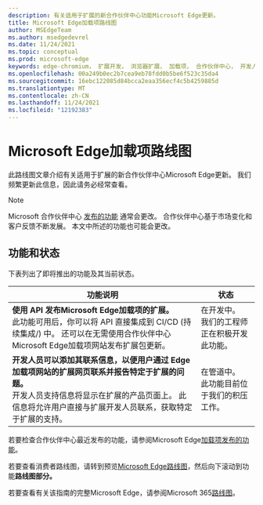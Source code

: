 ```yaml
---
description: 有关适用于扩展的新合作伙伴中心功能Microsoft Edge更新。
title: Microsoft Edge加载项路线图
author: MSEdgeTeam
ms.author: msedgedevrel
ms.date: 11/24/2021
ms.topic: conceptual
ms.prod: microsoft-edge
keywords: edge-chromium， 扩展开发， 浏览器扩展， 加载项， 合作伙伴中心， 开发人员， 路线图， 加载项路线图
ms.openlocfilehash: 00a249b0ec2b7cea9eb78fdd0b5be6f523c35da4
ms.sourcegitcommit: 16ebc122085d84bcca2eaa356ecf4c5b4259885d
ms.translationtype: MT
ms.contentlocale: zh-CN
ms.lasthandoff: 11/24/2021
ms.locfileid: "12192383"
---
```

# <a name="microsoft-edge-add-ons-roadmap"></a>Microsoft Edge加载项路线图

此路线图文章介绍有关适用于扩展的新合作伙伴中心Microsoft Edge更新。  我们频繁更新此信息，因此请务必经常查看。

> [!NOTE]
> Microsoft 合作伙伴中心 [发布的功能](https://partner.microsoft.com/dashboard/home) 通常会更改。  合作伙伴中心基于市场变化和客户反馈不断发展。  本文中所述的功能也可能会更改。


<!-- ====================================================================== -->
## <a name="features-and-status"></a>功能和状态

下表列出了即将推出的功能及其当前状态。

| 功能说明 | 状态 |
| --- | --- |
| **使用 API 发布Microsoft Edge加载项的扩展。**<br/>  此功能可用后，你可以将 API 直接集成到 CI/CD (持续集成/) 中。  还可以在无需使用合作伙伴中心Microsoft Edge加载项网站发布扩展包更新。 | 在开发中。<br/> 我们的工程师正在积极开发此功能。 |
| **开发人员可以添加其联系信息，以便用户通过 Edge 加载项网站的扩展网页联系并报告特定于扩展的问题。**<br/>  开发人员支持信息将显示在扩展的产品页面上。  此信息将允许用户直接与扩展开发人员联系，获取特定于扩展的支持。 | 在管道中。<br/> 此功能目前位于我们的积压工作。 |

若要检查合作伙伴中心最近发布的功能，请参阅Microsoft Edge[加载项发布的功能](released-features.md)。

若要查看消费者路线图，请转到预览[Microsoft Edge路线图](https://www.microsoftedgeinsider.com/whats-next)，然后向下滚动到功能**路线图部分。** 

若要查看有关该指南的完整Microsoft Edge，请参阅Microsoft 365[路线图](https://www.microsoft.com/microsoft-365/roadmap?filters=Microsoft%20Edge)。
